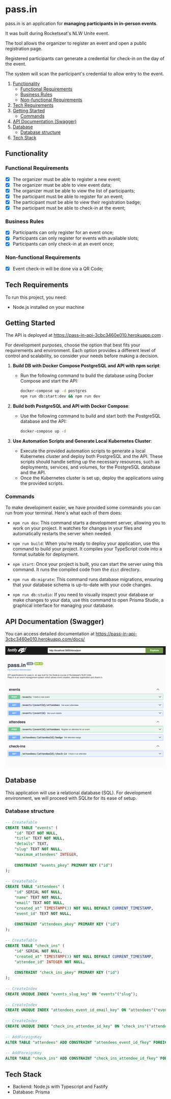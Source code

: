 # pass.in

pass.in is an application for **managing participants in in-person events**.

It was built during Rocketseat's NLW Unite event.

The tool allows the organizer to register an event and open a public registration page.

Registered participants can generate a credential for check-in on the day of the event.

The system will scan the participant's credential to allow entry to the event.

1. [Functionality](#functionality)
    - [Functional Requirements](#functional-requirements)
    - [Business Rules](#business-rules)
    - [Non-functional Requirements](#non-functional-requirements)
2. [Tech Requirements](#tech-requirements)
3. [Getting Started](#getting-started)
    - [Commands](#commands)
4. [API Documentation (Swagger)](#api-documentation-swagger)
5. [Database](#database)
    - [Database structure](#database-structure)
6. [Tech Stack](#tech-stack)

## Functionality

### Functional Requirements

- [x] The organizer must be able to register a new event;
- [x] The organizer must be able to view event data;
- [x] The organizer must be able to view the list of participants;
- [x] The participant must be able to register for an event;
- [x] The participant must be able to view their registration badge;
- [x] The participant must be able to check-in at the event;

### Business Rules

- [x] Participants can only register for an event once;
- [x] Participants can only register for events with available slots;
- [x] Participants can only check-in at an event once;

### Non-functional Requirements

- [x] Event check-in will be done via a QR Code;

## Tech Requirements

To run this project, you need:

- Node.js installed on your machine

## Getting Started

The API is deployed at https://pass-in-api-3cbc3460e010.herokuapp.com .

For development purposes, choose the option that best fits your requirements and environment. Each option provides a different level of control and scalability, so consider your needs before making a decision.

1. **Build DB with Docker Compose PostgreSQL and API with npm script**:

    - Run the following command to build the database using Docker Compose and start the API:
        ```bash
        docker-compose up -d postgres
        npm run db:start:dev && npm run dev
        ```

2. **Build both PostgreSQL and API with Docker Compose**:

    - Use the following command to build and start both the PostgreSQL database and the API:
        ```bash
        docker-compose up -d
        ```

3. **Use Automation Scripts and Generate Local Kubernetes Cluster**:
    - Execute the provided automation scripts to generate a local Kubernetes cluster and deploy both PostgreSQL and the API. These scripts should handle setting up the necessary resources, such as deployments, services, and volumes, for the PostgreSQL database and the API.
    - Once the Kubernetes cluster is set up, deploy the applications using the provided scripts.

### Commands

To make development easier, we have provided some commands you can run from your terminal. Here's what each of them does:

- `npm run dev`: This command starts a development server, allowing you to work on your project. It watches for changes in your files and automatically restarts the server when needed.
  
- `npm run build`: When you're ready to deploy your application, use this command to build your project. It compiles your TypeScript code into a format suitable for deployment.

- `npm start`: Once your project is built, you can start the server using this command. It runs the compiled code from the `dist` directory.

- `npm run db:migrate`: This command runs database migrations, ensuring that your database schema is up-to-date with your code changes.

- `npm run db:studio`: If you need to visually inspect your database or make changes to your data, use this command to open Prisma Studio, a graphical interface for managing your database.

## API Documentation (Swagger)

You can access detailed documentation at https://pass-in-api-3cbc3460e010.herokuapp.com/docs/

<img src=".assets/swagger.png" width="600" alt="swagger api documentation screenshot" />

## Database

This application will use a relational database (SQL). For development environment, we will proceed with SQLite for its ease of setup.

### Database structure

```sql
-- CreateTable
CREATE TABLE "events" (
	"id" TEXT NOT NULL,
	"title" TEXT NOT NULL,
	"details" TEXT,
	"slug" TEXT NOT NULL,
	"maximum_attendees" INTEGER,

	CONSTRAINT "events_pkey" PRIMARY KEY ("id")
);

-- CreateTable
CREATE TABLE "attendees" (
	"id" SERIAL NOT NULL,
	"name" TEXT NOT NULL,
	"email" TEXT NOT NULL,
	"created_at" TIMESTAMP(3) NOT NULL DEFAULT CURRENT_TIMESTAMP,
	"event_id" TEXT NOT NULL,

	CONSTRAINT "attendees_pkey" PRIMARY KEY ("id")
);

-- CreateTable
CREATE TABLE "check_ins" (
	"id" SERIAL NOT NULL,
	"created_at" TIMESTAMP(3) NOT NULL DEFAULT CURRENT_TIMESTAMP,
	"attendee_id" INTEGER NOT NULL,

	CONSTRAINT "check_ins_pkey" PRIMARY KEY ("id")
);

-- CreateIndex
CREATE UNIQUE INDEX "events_slug_key" ON "events"("slug");

-- CreateIndex
CREATE UNIQUE INDEX "attendees_event_id_email_key" ON "attendees"("event_id", "email");

-- CreateIndex
CREATE UNIQUE INDEX "check_ins_attendee_id_key" ON "check_ins"("attendee_id");

-- AddForeignKey
ALTER TABLE "attendees" ADD CONSTRAINT "attendees_event_id_fkey" FOREIGN KEY ("event_id") REFERENCES "events"("id") ON DELETE CASCADE ON UPDATE CASCADE;

-- AddForeignKey
ALTER TABLE "check_ins" ADD CONSTRAINT "check_ins_attendee_id_fkey" FOREIGN KEY ("attendee_id") REFERENCES "attendees"("id") ON DELETE CASCADE ON UPDATE CASCADE;
```

## Tech Stack

- Backend: Node.js with Typescript and Fastify
- Database: Prisma
